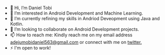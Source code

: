 - 👋 Hi, I’m Daniel Tobi<br>
- 👀 I’m interested in Android Development and Machine Learning.<br>
- 🌱 I’m currently refining my skills in Andriod Deveopment using Java and Kotlin.
- 💞️ I’m looking to collaborate on Android Development projects.
- 📫 How to reach me: Kindly reach me on my email address adejumobidaniel563@gmail.com or connect with me on [twitter.](https://twitter.com/DanielTobi0)
- ⚡ I'm open to work!
